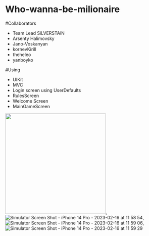 # Who-wanna-be-milionaire

#Collaborators
- Team Lead SiLVERSTAiN
- Arsenty Halimovsky
- Jano-Voskanyan
- kornevKirill
- theheleo
- yanboyko

#Using
- UIKit
- MVC
- Login screen using UserDefaults
- RulesScreen
- Welcome Screen
- MainGameScreen 


<img width="318" src="https://user-images.githubusercontent.com/57324920/219273025-6af95162-e65b-49ac-a832-c1e517f50b90.png">,
![Simulator Screen Shot - iPhone 14 Pro - 2023-02-16 at 11 58 54](https://user-images.githubusercontent.com/57324920/219273049-0a3224b0-1286-4fea-a091-1d296f752322.png),
![Simulator Screen Shot - iPhone 14 Pro - 2023-02-16 at 11 59 06](https://user-images.githubusercontent.com/57324920/219273106-f4fcaa96-537f-4146-b07e-271f46b93cc1.png),
![Simulator Screen Shot - iPhone 14 Pro - 2023-02-16 at 11 59 29](https://user-images.githubusercontent.com/57324920/219273127-50b12bb2-9308-487e-bcd7-78c79fe66a92.png)
